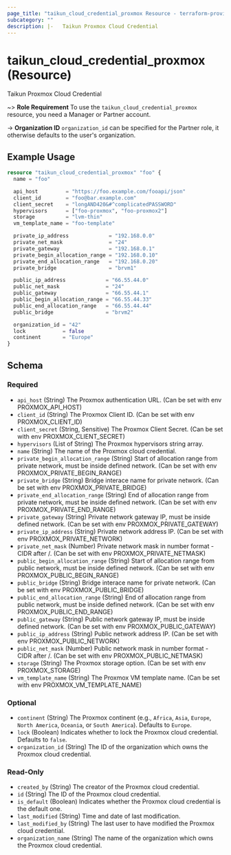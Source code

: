 ```yaml
---
page_title: "taikun_cloud_credential_proxmox Resource - terraform-provider-taikun"
subcategory: ""
description: |-   Taikun Proxmox Cloud Credential
---
```


# taikun_cloud_credential_proxmox (Resource)

Taikun Proxmox Cloud Credential

~> **Role Requirement** To use the `taikun_cloud_credential_proxmox` resource, you need a Manager or Partner account.

-> **Organization ID** `organization_id` can be specified for the Partner role, it otherwise defaults to the user's organization.

## Example Usage

```terraform
resource "taikun_cloud_credential_proxmox" "foo" {
  name = "foo"

  api_host         = "https://foo.example.com/fooapi/json"
  client_id        = "foo@bar.example.com"
  client_secret    = "longAND420&#^complicatedPASSWORD"
  hypervisors      = ["foo-proxmox", "foo-proxmox2"]
  storage          = "lvm-thin"
  vm_template_name = "foo-template"

  private_ip_address             = "192.168.0.0"
  private_net_mask               = "24"
  private_gateway                = "192.168.0.1"
  private_begin_allocation_range = "192.168.0.10"
  private_end_allocation_range   = "192.168.0.20"
  private_bridge                 = "brvm1"

  public_ip_address             = "66.55.44.0"
  public_net_mask               = "24"
  public_gateway                = "66.55.44.1"
  public_begin_allocation_range = "66.55.44.33"
  public_end_allocation_range   = "66.55.44.44"
  public_bridge                 = "brvm2"

  organization_id = "42"
  lock            = false
  continent       = "Europe"
}
```

<!-- schema generated by tfplugindocs -->
## Schema

### Required

- `api_host` (String) The Proxmox authentication URL. (Can be set with env PROXMOX_API_HOST)
- `client_id` (String) The Proxmox Client ID. (Can be set with env PROXMOX_CLIENT_ID)
- `client_secret` (String, Sensitive) The Proxmox Client Secret. (Can be set with env PROXMOX_CLIENT_SECRET)
- `hypervisors` (List of String) The Proxmox hypervisors string array.
- `name` (String) The name of the Proxmox cloud credential.
- `private_begin_allocation_range` (String) Start of allocation range from private network, must be inside defined network. (Can be set with env PROXMOX_PRIVATE_BEGIN_RANGE)
- `private_bridge` (String) Bridge interace name for private network. (Can be set with env PROXMOX_PRIVATE_BRIDGE)
- `private_end_allocation_range` (String) End of allocation range from private network, must be inside defined network. (Can be set with env PROXMOX_PRIVATE_END_RANGE)
- `private_gateway` (String) Private network gateway IP, must be inside defined network. (Can be set with env PROXMOX_PRIVATE_GATEWAY)
- `private_ip_address` (String) Private network address IP. (Can be set with env PROXMOX_PRIVATE_NETWORK)
- `private_net_mask` (Number) Private network mask in number format - CIDR after /. (Can be set with env PROXMOX_PRIVATE_NETMASK)
- `public_begin_allocation_range` (String) Start of allocation range from public network, must be inside defined network. (Can be set with env PROXMOX_PUBLIC_BEGIN_RANGE)
- `public_bridge` (String) Bridge interace name for private network. (Can be set with env PROXMOX_PUBLIC_BRIDGE)
- `public_end_allocation_range` (String) End of allocation range from public network, must be inside defined network. (Can be set with env PROXMOX_PUBLIC_END_RANGE)
- `public_gateway` (String) Public network gateway IP, must be inside defined network. (Can be set with env PROXMOX_PUBLIC_GATEWAY)
- `public_ip_address` (String) Public network address IP. (Can be set with env PROXMOX_PUBLIC_NETWORK)
- `public_net_mask` (Number) Public network mask in number format - CIDR after /. (Can be set with env PROXMOX_PUBLIC_NETMASK)
- `storage` (String) The Proxmox storage option. (Can be set with env PROXMOX_STORAGE)
- `vm_template_name` (String) The Proxmox VM template name. (Can be set with env PROXMOX_VM_TEMPLATE_NAME)

### Optional

- `continent` (String) The Proxmox continent (e.g., `Africa`, `Asia`, `Europe`, `North America`, `Oceania`, or `South America`). Defaults to `Europe`.
- `lock` (Boolean) Indicates whether to lock the Proxmox cloud credential. Defaults to `false`.
- `organization_id` (String) The ID of the organization which owns the Proxmox cloud credential.

### Read-Only

- `created_by` (String) The creator of the Proxmox cloud credential.
- `id` (String) The ID of the Proxmox cloud credential.
- `is_default` (Boolean) Indicates whether the Proxmox cloud credential is the default one.
- `last_modified` (String) Time and date of last modification.
- `last_modified_by` (String) The last user to have modified the Proxmox cloud credential.
- `organization_name` (String) The name of the organization which owns the Proxmox cloud credential.
